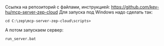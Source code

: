 Ссылка на репозиторий с файлами, инструкцией:
https://github.com/kev-hu/mcp-server-zep-cloud
Для запуска под Windows надо сделать так:

```
cd C:\zep\mcp-server-zep-cloud\scripts>
```

А потом запускаем сервер:

```
run_server.bat
```
